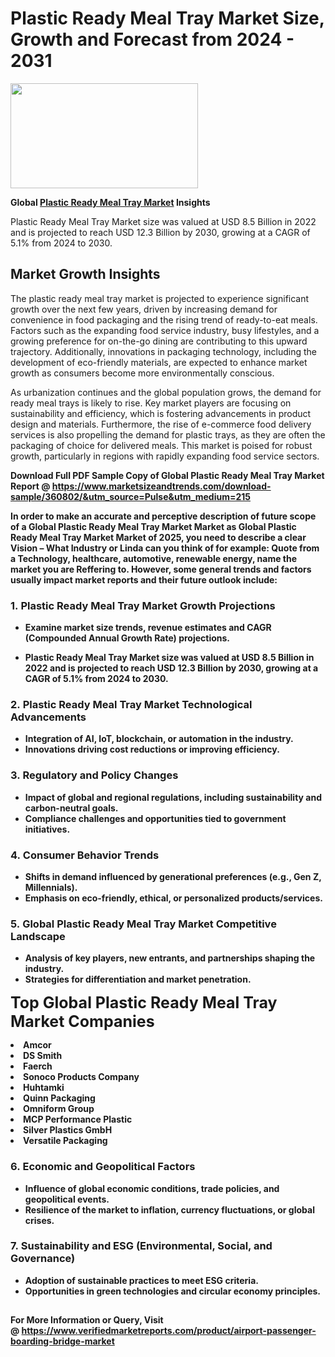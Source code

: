 <H1>Plastic Ready Meal Tray Market Size, Growth and Forecast from 2024 - 2031</H1><img class="aligncenter size-medium wp-image-584254" src="https://thirdeyenews.in/wp-content/uploads/2024/09/Global-Market-Research-300x168.jpeg" alt="" width="300" height="168" /><p><strong>Global&nbsp;<a href="https://www.marketsizeandtrends.com/download-sample/360802/&amp;utm_source=Pulse&amp;utm_medium=215">Plastic Ready Meal Tray Market</a> Insights</strong></p><p>Plastic Ready Meal Tray Market size was valued at USD 8.5 Billion in 2022 and is projected to reach USD 12.3 Billion by 2030, growing at a CAGR of 5.1% from 2024 to 2030.</p><p><h2>Market Growth Insights</h2> <p>The plastic ready meal tray market is projected to experience significant growth over the next few years, driven by increasing demand for convenience in food packaging and the rising trend of ready-to-eat meals. Factors such as the expanding food service industry, busy lifestyles, and a growing preference for on-the-go dining are contributing to this upward trajectory. Additionally, innovations in packaging technology, including the development of eco-friendly materials, are expected to enhance market growth as consumers become more environmentally conscious.</p> <p><strong></strong></p> <p>As urbanization continues and the global population grows, the demand for ready meal trays is likely to rise. Key market players are focusing on sustainability and efficiency, which is fostering advancements in product design and materials. Furthermore, the rise of e-commerce food delivery services is also propelling the demand for plastic trays, as they are often the packaging of choice for delivered meals. This market is poised for robust growth, particularly in regions with rapidly expanding food service sectors.</p> <p><strong></p><p><span class=""><strong>Download Full PDF Sample Copy of Global Plastic Ready Meal Tray Market Report</strong> @ <a href="https://www.marketsizeandtrends.com/download-sample/360802/&amp;utm_source=Pulse&amp;utm_medium=215" target="_blank">https://www.marketsizeandtrends.com/download-sample/360802/&amp;utm_source=Pulse&amp;utm_medium=215</a></span></p><p>In order to make an accurate and perceptive description of future scope of a Global&nbsp;Plastic Ready Meal Tray Market Market as Global&nbsp;Plastic Ready Meal Tray Market Market of 2025, you need to describe a clear Vision &ndash; What Industry or Linda can you think of for example: Quote from a Technology, healthcare, automotive, renewable energy, name the market you are Reffering to. However, some general trends and factors usually impact market reports and their future outlook include:</p><h3>1.&nbsp;<strong>Plastic Ready Meal Tray Market Growth Projections</strong></h3><ul><li>Examine market size trends, revenue estimates and CAGR (Compounded Annual Growth Rate) projections.</li><li><p>Plastic Ready Meal Tray Market size was valued at USD 8.5 Billion in 2022 and is projected to reach USD 12.3 Billion by 2030, growing at a CAGR of 5.1% from 2024 to 2030.</p></li></ul><h3>2.&nbsp;<strong>Plastic Ready Meal Tray Market Technological Advancements</strong></h3><ul><li>Integration of AI, IoT, blockchain, or automation in the industry.</li><li>Innovations driving cost reductions or improving efficiency.</li></ul><h3>3.&nbsp;<strong>Regulatory and Policy Changes</strong></h3><ul><li>Impact of global and regional regulations, including sustainability and carbon-neutral goals.</li><li>Compliance challenges and opportunities tied to government initiatives.</li></ul><h3>4.&nbsp;<strong>Consumer Behavior Trends</strong></h3><ul><li>Shifts in demand influenced by generational preferences (e.g., Gen Z, Millennials).</li><li>Emphasis on eco-friendly, ethical, or personalized products/services.</li></ul><h3>5.&nbsp;<strong>Global Plastic Ready Meal Tray Market Competitive Landscape</strong></h3><ul><li>Analysis of key players, new entrants, and partnerships shaping the industry.</li><li>Strategies for differentiation and market penetration.</li></ul><p data-pm-slice="1 1 []"><span style="color: inherit; font-family: inherit; font-size: 25px;">Top Global Plastic Ready Meal Tray Market Companies</span></p><div class="" data-test-id=""><p><li>Amcor</li><li> DS Smith</li><li> Faerch</li><li> Sonoco Products Company</li><li> Huhtamki</li><li> Quinn Packaging</li><li> Omniform Group</li><li> MCP Performance Plastic</li><li> Silver Plastics GmbH</li><li> Versatile Packaging</li></p></div><h3>6.&nbsp;<strong>Economic and Geopolitical Factors</strong></h3><ul><li>Influence of global economic conditions, trade policies, and geopolitical events.</li><li>Resilience of the market to inflation, currency fluctuations, or global crises.</li></ul><h3>7.&nbsp;<strong>Sustainability and ESG (Environmental, Social, and Governance)</strong></h3><ul><li>Adoption of sustainable practices to meet ESG criteria.</li><li>Opportunities in green technologies and circular economy principles.</li></ul><h2><strong style="font-size: 14px;">For More Information or Query, Visit @&nbsp;</strong><a style="background-color: #ffffff; font-size: 14px;" href="https://www.marketsizeandtrends.com/report/plastic-ready-meal-tray-market/" target="_blank">https://www.verifiedmarketreports.com/product/airport-passenger-boarding-bridge-market</a></h2>
